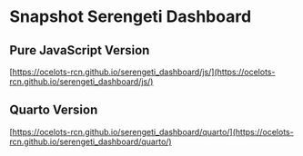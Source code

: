 # Snapshot Serengeti Dashboard

## Pure JavaScript Version
[https://ocelots-rcn.github.io/serengeti_dashboard/js/](https://ocelots-rcn.github.io/serengeti_dashboard/js/)

## Quarto Version
[https://ocelots-rcn.github.io/serengeti_dashboard/quarto/](https://ocelots-rcn.github.io/serengeti_dashboard/quarto/)
